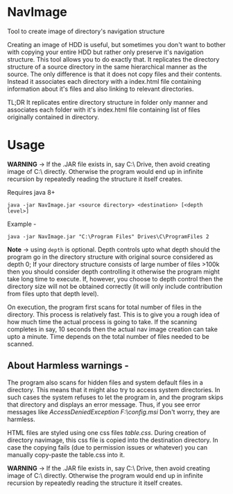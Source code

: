 # NavImage
Tool to create image of directory's navigation structure

Creating an image of HDD is useful, but sometimes you don't want to bother with copying your entire HDD but rather only preserve it's navigation structure.
This tool allows you to do exactly that. It replicates the directory structure of a source directory in the same hierarchical manner as the source.
The only difference is that it does not copy files and their contents. Instead it associates each directory with a index.html file containing information about it's files and also linking to relevant directories.

TL;DR
It replicates entire directory structure in folder only manner and associates each folder with it's index.html file containing list of files originally contained in directory.


# Usage
**WARNING** -> If the .JAR file exists in, say C:\ Drive, then avoid creating image of C:\ directly. Otherwise the program would end up in infinite recursion by repeatedly reading the structure it itself creates.

Requires java 8+

`java -jar NavImage.jar <source directory> <destination> [<depth level>]`

Example -

`java -jar NavImage.jar "C:\Program Files" Drives\C\ProgramFiles 2`

**Note** -> using `depth` is optional. Depth controls upto what depth should the program go in the directory structure with original source considered as depth 0;
If your directory structure consists of large number of files >100k then you should consider depth controlling it otherwise the program might take long time to execute.
If, however, you choose to depth control then the directory size will not be obtained correctly (it will only include contribution from files upto that depth level).

On execution, the program first scans for total number of files in the directory. This process is relatively fast. This is to give you a rough idea of how much time the actual process is going to take.
If the scanning completes in say, 10 seconds then the actual nav image creation can take upto a minute. Time depends on the total number of files needed to be scanned.

## About Harmless warnings -
The program also scans for hidden files and system default files in a directory. This means that it might also try to access system directories.
In such cases the system refuses to let the program in, and the program skips that directory and displays an error message. Thus, if you see error messages like
*AccessDeniedException F:\config.msi* Don't worry, they are harmless.

HTML files are styled using one css files *table.css*. During creation of directory navimage, this css file is copied into the destination directory.
In case the copying fails (due to permission issues or whatever) you can manually copy-paste the table.css into it.

**WARNING** -> If the .JAR file exists in, say C:\ Drive, then avoid creating image of C:\ directly. Otherwise the program would end up in infinite recursion by repeatedly reading the structure it itself creates.
